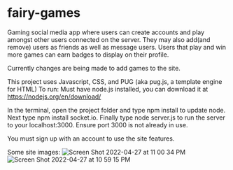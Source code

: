 # fairy-games
Gaming social media app where users can create accounts and play amongst other users connected on the server. They may also add(and remove) users as friends as well as message users. Users that play and win more games can earn badges to display on their profile.

Currently changes are being made to add games to the site.

This project uses Javascript, CSS, and PUG (aka pug.js, a template engine for HTML) To run: Must have node.js installed, you can download it at https://nodejs.org/en/download/

In the terminal, open the project folder and type npm install to update node. Next type npm install socket.io. Finally type node server.js to run the server to your localhost:3000. Ensure port 3000 is not already in use. 

You must sign up with an account to use the site features.

Some site images:
![Screen Shot 2022-04-27 at 11 00 34 PM](https://user-images.githubusercontent.com/58537880/165667996-82195515-17ab-47b3-b7bc-e9e17d26fb7f.png)
![Screen Shot 2022-04-27 at 10 59 15 PM](https://user-images.githubusercontent.com/58537880/165667841-01d29568-bfc4-43b2-a1bd-9c8baee637d7.png)
